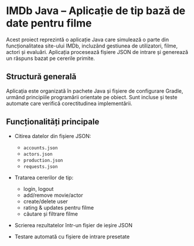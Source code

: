 # IMDb Java – Aplicație de tip bază de date pentru filme

Acest proiect reprezintă o aplicație Java care simulează o parte din funcționalitatea site-ului IMDb, incluzând gestiunea de utilizatori, filme, actori și evaluări. Aplicația procesează fișiere JSON de intrare și generează un răspuns bazat pe cererile primite.

## Structură generală

Aplicația este organizată în pachete Java și fișiere de configurare Gradle, urmând principiile programării orientate pe obiect. Sunt incluse și teste automate care verifică corectitudinea implementării.

## Funcționalități principale

- Citirea datelor din fișiere JSON:
  - `accounts.json`
  - `actors.json`
  - `production.json`
  - `requests.json`

- Tratarea cererilor de tip:
  - login, logout
  - add/remove movie/actor
  - create/delete user
  - rating & updates pentru filme
  - căutare și filtrare filme

- Scrierea rezultatelor într-un fișier de ieșire JSON

- Testare automată cu fișiere de intrare presetate

